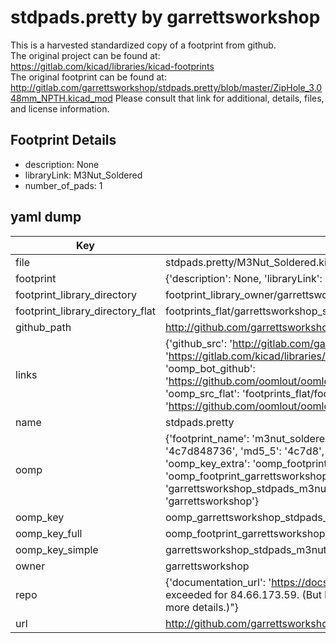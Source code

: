 # stdpads.pretty by garrettsworkshop  
This is a harvested standardized copy of a footprint from github.  
The original project can be found at:  
https://gitlab.com/kicad/libraries/kicad-footprints  
The original footprint can be found at:
http://gitlab.com/garrettsworkshop/stdpads.pretty/blob/master/ZipHole_3.048mm_NPTH.kicad_mod
Please consult that link for additional, details, files, and license information.  
## Footprint Details
* description: None  
* libraryLink: M3Nut_Soldered  
* number_of_pads: 1  
## yaml dump  
| Key | Value |  
| --- | --- |  
| file | stdpads.pretty/M3Nut_Soldered.kicad_mod |  
| footprint | {'description': None, 'libraryLink': 'M3Nut_Soldered', 'number_of_pads': 1} |  
| footprint_library_directory | footprint_library_owner/garrettsworkshop_stdpads.pretty |  
| footprint_library_directory_flat | footprints_flat/garrettsworkshop_stdpads_m3nut_soldered/working |  
| github_path | http://github.com/garrettsworkshop/stdpads.pretty/blob/master/M3Nut_Soldered.kicad_mod |  
| links | {'github_src': 'http://gitlab.com/garrettsworkshop/stdpads.pretty/blob/master/ZipHole_3.048mm_NPTH.kicad_mod', 'github_src_repo': 'https://gitlab.com/kicad/libraries/kicad-footprints', 'oomp_bot': 'footprints/garrettsworkshop_stdpads_m3nut_soldered/working', 'oomp_bot_github': 'https://github.com/oomlout/oomlout_oomp_footprint_bot/tree/main/footprints/garrettsworkshop_stdpads_m3nut_soldered/working', 'oomp_src_flat': 'footprints_flat/footprints_flat/garrettsworkshop_stdpads_m3nut_soldered/working', 'oomp_src_flat_github': 'https://github.com/oomlout/oomlout_oomp_footprint_src/tree/main/footprints_flat/garrettsworkshop_stdpads_m3nut_soldered/working'} |  
| name | stdpads.pretty |  
| oomp | {'footprint_name': 'm3nut_soldered', 'library_name': 'stdpads', 'md5': '4c7d848736b08d66f4acc3449d41c4c9', 'md5_10': '4c7d848736', 'md5_5': '4c7d8', 'md5_6': '4c7d84', 'oomp_key': 'oomp_garrettsworkshop_stdpads_m3nut_soldered', 'oomp_key_extra': 'oomp_footprint_garrettsworkshop_stdpads_m3nut_soldered', 'oomp_key_full': 'oomp_footprint_garrettsworkshop_stdpads_m3nut_soldered_4c7d84', 'oomp_key_simple': 'garrettsworkshop_stdpads_m3nut_soldered', 'original_filename': 'stdpads.pretty/M3Nut_Soldered.kicad_mod', 'owner_name': 'garrettsworkshop'} |  
| oomp_key | oomp_garrettsworkshop_stdpads_m3nut_soldered |  
| oomp_key_full | oomp_footprint_garrettsworkshop_stdpads_m3nut_soldered |  
| oomp_key_simple | garrettsworkshop_stdpads_m3nut_soldered |  
| owner | garrettsworkshop |  
| repo | {'documentation_url': 'https://docs.github.com/rest/overview/resources-in-the-rest-api#rate-limiting', 'message': "API rate limit exceeded for 84.66.173.59. (But here's the good news: Authenticated requests get a higher rate limit. Check out the documentation for more details.)"} |  
| url | http://github.com/garrettsworkshop/stdpads.pretty |  

